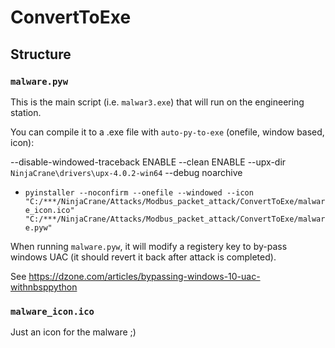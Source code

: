 # ConvertToExe

## Structure

### `malware.pyw`

This is the main script (i.e. `malwar3.exe`) that will run on the engineering station.

You can compile it to a .exe file with `auto-py-to-exe` (onefile, window based, icon):

--disable-windowed-traceback ENABLE
--clean ENABLE
--upx-dir `NinjaCrane\drivers\upx-4.0.2-win64`
--debug noarchive

- `pyinstaller --noconfirm --onefile --windowed --icon "C:/***/NinjaCrane/Attacks/Modbus_packet_attack/ConvertToExe/malware_icon.ico"  "C:/***/NinjaCrane/Attacks/Modbus_packet_attack/ConvertToExe/malware.pyw"`

When running `malware.pyw`, it will modify a registery key to by-pass windows UAC (it should revert it back after attack is completed). 

See https://dzone.com/articles/bypassing-windows-10-uac-withnbsppython

 
### `malware_icon.ico`

Just an icon for the malware ;)